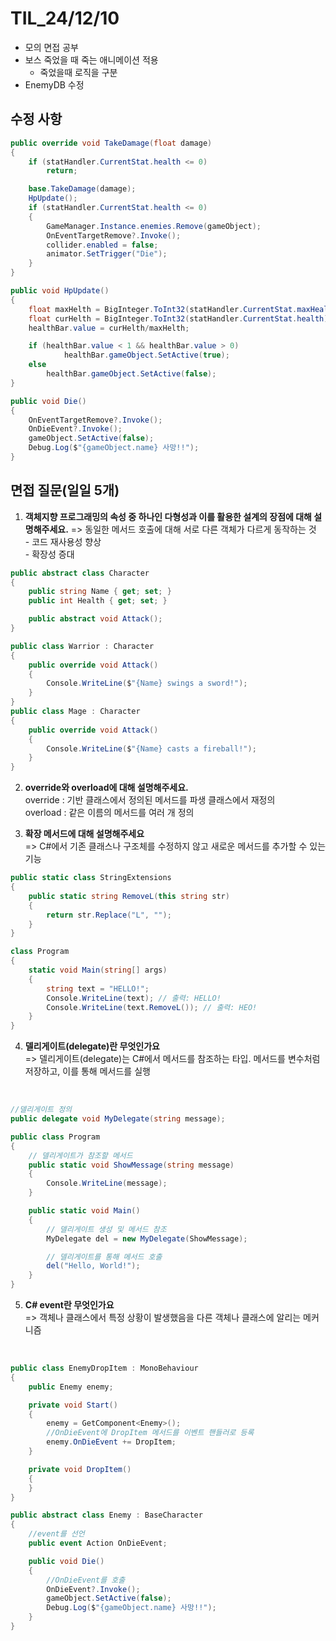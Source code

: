 # TIL_24/12/10

- 모의 면접 공부
- 보스 죽었을 때 죽는 애니메이션 적용
    - 죽었을때 로직을 구분
- EnemyDB 수정

## 수정 사항

```c#
public override void TakeDamage(float damage)
{
    if (statHandler.CurrentStat.health <= 0)
        return;

    base.TakeDamage(damage);
    HpUpdate();
    if (statHandler.CurrentStat.health <= 0)
    {
        GameManager.Instance.enemies.Remove(gameObject);
        OnEventTargetRemove?.Invoke();
        collider.enabled = false;
        animator.SetTrigger("Die");
    }
}

public void HpUpdate()
{
    float maxHelth = BigInteger.ToInt32(statHandler.CurrentStat.maxHealth);
    float curHelth = BigInteger.ToInt32(statHandler.CurrentStat.health);
    healthBar.value = curHelth/maxHelth;

    if (healthBar.value < 1 && healthBar.value > 0)
            healthBar.gameObject.SetActive(true);
    else
        healthBar.gameObject.SetActive(false);
}

public void Die()
{
    OnEventTargetRemove?.Invoke();
    OnDieEvent?.Invoke();
    gameObject.SetActive(false);
    Debug.Log($"{gameObject.name} 사망!!");
}
```
## 면접 질문(일일 5개)

1. **객체지향 프로그래밍의 속성 중 하나인 다형성과 이를 활용한 설계의 장점에 대해 설명해주세요.**
=> 동일한 메서드 호출에 대해 서로 다른 객체가 다르게 동작하는 것
<br> - 코드 재사용성 향상
<br> - 확장성 증대

```c#
public abstract class Character
{
    public string Name { get; set; }
    public int Health { get; set; }

    public abstract void Attack();
}

public class Warrior : Character
{
    public override void Attack()
    {
        Console.WriteLine($"{Name} swings a sword!");
    }
}
public class Mage : Character
{
    public override void Attack()
    {
        Console.WriteLine($"{Name} casts a fireball!");
    }
}
```

2. **override와 overload에 대해 설명해주세요.**
<br> override : 기반 클래스에서 정의된 메서드를 파생 클래스에서 재정의
<br> overload : 같은 이름의 메서드를 여러 개 정의


3. **확장 메서드에 대해 설명해주세요**
<br> => C#에서 기존 클래스나 구조체를 수정하지 않고 새로운 메서드를 추가할 수 있는 기능

```c#
public static class StringExtensions
{
    public static string RemoveL(this string str)
    {
        return str.Replace("L", "");
    }
}

class Program
{
    static void Main(string[] args)
    {
        string text = "HELLO!";
        Console.WriteLine(text); // 출력: HELLO!
        Console.WriteLine(text.RemoveL()); // 출력: HEO!
    }
}
```
4. **델리게이트(delegate)란 무엇인가요**
<br> => 델리게이트(delegate)는 C#에서 메서드를 참조하는 타입. 메서드를 변수처럼 저장하고, 이를 통해 메서드를 실행
<br> 

```c#
//델리게이트 정의
public delegate void MyDelegate(string message);

public class Program
{
    // 델리게이트가 참조할 메서드
    public static void ShowMessage(string message)
    {
        Console.WriteLine(message);
    }

    public static void Main()
    {
        // 델리게이트 생성 및 메서드 참조
        MyDelegate del = new MyDelegate(ShowMessage);

        // 델리게이트를 통해 메서드 호출
        del("Hello, World!");
    }
}
```

5. **C# event란 무엇인가요**
<br> => 객체나 클래스에서 특정 상황이 발생했음을 다른 객체나 클래스에 알리는 메커니즘
<br> 

```c#
public class EnemyDropItem : MonoBehaviour
{
    public Enemy enemy;

    private void Start()
    {
        enemy = GetComponent<Enemy>();
        //OnDieEvent에 DropItem 메서드를 이벤트 핸들러로 등록
        enemy.OnDieEvent += DropItem;
    }

    private void DropItem()
    {
    }
}

public abstract class Enemy : BaseCharacter
{
    //event를 선언
    public event Action OnDieEvent;

    public void Die()
    {
        //OnDieEvent를 호출
        OnDieEvent?.Invoke();
        gameObject.SetActive(false);
        Debug.Log($"{gameObject.name} 사망!!");
    }
}

```

